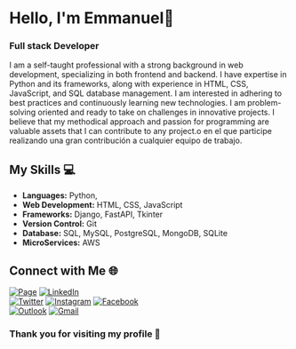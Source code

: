 # Hello, I'm Emmanuel👋

### Full stack Developer 

I am a self-taught professional with a strong background in web development, specializing in both frontend and backend. I have expertise in Python and its frameworks, along with experience in HTML, CSS, JavaScript, and SQL database management. I am interested in adhering to best practices and continuously learning new technologies. I am problem-solving oriented and ready to take on challenges in innovative projects. I believe that my methodical approach and passion for programming are valuable assets that I can contribute to any project.o en el que participe realizando una gran contribución a cualquier equipo de trabajo.

## My Skills 💻

- **Languages:** Python, 
- **Web Development:** HTML, CSS, JavaScript
- **Frameworks:** Django, FastAPI, Tkinter
- **Version Control:** Git
- **Database:** SQL, MySQL, PostgreSQL, MongoDB, SQLite
- **MicroServices:** AWS


## Connect with Me 🌐
[![Page](https://img.shields.io/badge/Page-Emmanuel_Albelo-fffacd?style=for-the-badge&logo=github&logoColor=white&labelColor=101010)](https://github.com/Emmaalbelo)
[![LinkedIn](https://img.shields.io/badge/LinkedIn-Emmanuel_Albelo-cdffeb?style=for-the-badge&logo=linkedin&logoColor=white&labelColor=101010)](https://www.linkedin.com/in/ealbelo)
</br>
[![Twitter](https://img.shields.io/badge/Twitter-@Emmanuel_Albelo-1DA1F2?style=for-the-badge&logo=twitter&logoColor=white&labelColor=101010)](https://twitter.com/EmmanuelAlbelo)
[![Instagram](https://img.shields.io/badge/Instagram-@emmanuel_a_-EC5252?style=for-the-badge&logo=instagram&logoColor=white&labelColor=101010)](https://www.instagram.com/emmanuel_a_)
[![Facebook](https://img.shields.io/badge/Facebook-@Emmanuel_Albelo-1877F2?style=for-the-badge&logo=facebook&logoColor=white&labelColor=101010)](https://www.facebook.com/emmaalbelo)
</br>
[![Outlook](https://img.shields.io/badge/emmaalbelo@hotmail.com-orange?style=for-the-badge&logo=Microsoft+Outlook&logoColor=white&labelColor=101010)](mailto:emmaalbelo@gmail.com)
[![Gmail](https://img.shields.io/badge/emmaalbelo@gmail.com-D14836?style=for-the-badge&logo=gmail&logoColor=white&labelColor=101010)](mailto:emmaalbelo@gmail.com)

### Thank you for visiting my profile 🌟
